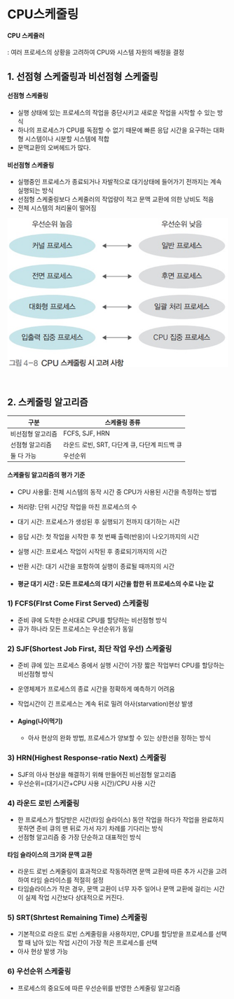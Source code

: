 # CPU스케줄링

#### CPU 스케줄러

: 여러 프로세스의 상황을 고려하여 CPU와 시스템 자원의 배정을 결정

## 1. 선점형 스케줄링과 비선점형 스케줄링

#### 선점형 스케줄링

- 실행 상태에 있는 프로세스의 작업을 중단시키고 새로운 작업을 시작할 수 있는 방식
- 하나의 프로세스가 CPU를 독점할 수 없기 때문에 빠른 응답 시간을 요구하는 대화형 시스템이나 시분할 시스템에 적합
- 문맥교환의 오버헤드가 많다.

#### 비선점형 스케줄링

- 실행중인 프로세스가 종료되거나 자발적으로 대기상태에 들어가기 전까지는 계속 실행되는 방식
- 선점형 스케줄링보다 스케줄러의 작업량이 적고 문맥 교환에 의한 낭비도 적음
- 전체 시스템의 처리율이 떨어짐

![](../img/프로세스와스레드_4.png)

<br />

## 2. 스케줄링 알고리즘

| 구분              | 스케줄링 종류                                 |
| ----------------- | --------------------------------------------- |
| 비선점형 알고리즘 | FCFS, SJF, HRN                                |
| 선점형 알고리즘   | 라운드 로빈, SRT, 다단계 큐, 다단계 피드백 큐 |
| 둘 다 가능        | 우선순위                                      |

#### 스케줄링 알고리즘의 평가 기준

- CPU 사용률: 전체 시스템의 동작 시간 중 CPU가 사용된 시간을 측정하는 방법

- 처리량: 단위 시간당 작업을 마친 프로세스의 수

- 대기 시간: 프로세스가 생성된 후 실행되기 전까지 대기하는 시간

- 응답 시간: 첫 작업을 시작한 후 첫 번째 출력(반응)이 나오기까지의 시간

- 실행 시간: 프로세스 작업이 시작된 후 종료되기까지의 시간

- 반환 시간: 대기 시간을 포함하여 실행이 종료될 때까지의 시간

- #### 평균 대기 시간 :  모든 프로세스의 대기 시간을 합한 뒤 프로세스의 수로 나눈 값

### 1) FCFS(FIrst Come First Served) 스케줄링

- 준비 큐에 도착한 순서대로 CPU를 할당하는 비선점형 방식
- 큐가 하나라 모든 프로세스는 우선순위가 동일

### 2) SJF(Shortest Job First, 최단 작업 우선) 스케줄링

- 준비 큐에 있는 프로세스 중에서 실행 시간이 가장 짧은 작업부터 CPU를 할당하는 비선점형 방식

- 운영체제가 프로세스의 종료 시간을 정확하게 예측하기 어려움

- 작업시간이 긴 프로세스는 계속 뒤로 밀려 아사(starvation)현상 발생

- #### Aging(나이먹기)
  - 아사 현상의 완화 방법, 프로세스가 양보할 수 있는 상한선을 정하는 방식

### 3) HRN(Highest Response-ratio Next) 스케줄링

- SJF의 아사 현상을 해결하기 위해 만들어진 비선점형 알고리즘
- 우선순위=(대기시간+CPU 사용 시간)/CPU 사용 시간

### 4) 라운드 로빈 스케줄링

- 한 프로세스가 할당받은 시간(타임 슬라이스) 동안 작업을 하다가 작업을 완료하지 못하면 준비 큐의 맨 뒤로 가서 자기 차례를 기다리는 방식
- 선점형 알고리즘 중 가장 단순하고 대표적인 방식

#### 타임 슬라이스의 크기와 문맥 교환

- 라운드 로빈 스케줄링이 효과적으로 작동하려면 문맥 교환에 따른 추가 시간을 고려하여 타임 슬라이스를 적절히 설정
- 타임슬라이스가 작은 경우, 문맥 교환이 너무 자주 일어나 문맥 교환에 걸리는 시간이 실제 작업 시간보다 상대적으로 커진다.

### 5) SRT(Shrtest Remaining Time) 스케줄링

- 기본적으로 라운드 로빈 스케줄링을 사용하지만, CPU를 할당받을 프로세스를 선택 할 때 남아 있는 작업 시간이 가장 적은 프로세스를 선택
- 아사 현상 발생 가능

### 6) 우선순위 스케줄링

- 프로세스의 중요도에 따른 우선순위를 반영한 스케줄링 알고리즘

